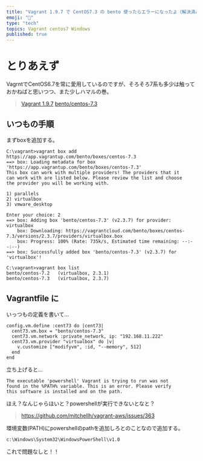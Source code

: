 ```yaml
---
title: "Vagrant 1.9.7 で CentOS7.3 の bento 使ったらエラーになったよ（解決済み）"
emoji: "📝"
type: "tech"
topics: Vagrant centos7 Windows
published: true
---
```


# とりあえず
VagrntでCentOS6.7を常に愛用しているのですが、そろそろ7系も多少は触っておかねばと思いつつ、また少しハマルの巻。

> [Vagrant 1.9.7](https://www.vagrantup.com/)
> [bento/centos-7.3](https://app.vagrantup.com/boxes/search?utf8=%E2%9C%93&sort=downloads&provider=virtualbox&q=bento%2Fcentos-7.3
)

## いつもの手順
まずboxを追加する。

```text:
C:\vagrant>vagrant box add https://app.vagrantup.com/bento/boxes/centos-7.3
==> box: Loading metadata for box 'https://app.vagrantup.com/bento/boxes/centos-7.3'
This box can work with multiple providers! The providers that it
can work with are listed below. Please review the list and choose
the provider you will be working with.

1) parallels
2) virtualbox
3) vmware_desktop

Enter your choice: 2
==> box: Adding box 'bento/centos-7.3' (v2.3.7) for provider: virtualbox
    box: Downloading: https://vagrantcloud.com/bento/boxes/centos-7.3/versions/2.3.7/providers/virtualbox.box
    box: Progress: 100% (Rate: 735k/s, Estimated time remaining: --:--:--)
==> box: Successfully added box 'bento/centos-7.3' (v2.3.7) for 'virtualbox'!

C:\vagrant>vagrant box list
bento/centos-7.2   (virtualbox, 2.3.1)
bento/centos-7.3   (virtualbox, 2.3.7)
```

## Vagrantfile に
いっつもの定義を書いて…

```text:
config.vm.define :cent73 do |cent73|
  cent73.vm.box = "bento/centos-7.3"
  cent73.vm.network :private_network, ip: "192.168.11.222"
  cent73.vm.provider "virtualbox" do |v|
    v.customize ["modifyvm", :id, "--memory", 512]
  end
end
```

立ち上げると…

```
The executable 'powershell' Vagrant is trying to run was not
found in the %PATH% variable. This is an error. Please verify
this software is installed and on the path.
```

ほえ？なんじゃらほいと？powershellが実行できないとなと？

> https://github.com/mitchellh/vagrant-aws/issues/363

環境変数(PATH)にpowershellのpathを追加しろとのことなので追加する。

```
c:\Windows\System32\WindowsPowerShell\v1.0
```

これで問題なしと！！



